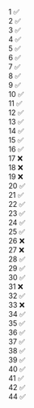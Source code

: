 1	✅
<br>
2	✅
<br>
3	✅
<br>
4	✅
<br>
5	✅
<br>
6	✅
<br>
7	✅
<br>
8	✅
<br>
9	✅
<br>
10	✅
<br>
11	✅
<br>
12	✅
<br>
13	✅
<br>
14	✅
<br>
15	✅
<br>
16	✅
<br>
17	❌
<br>
18	❌
<br>
19	❌
<br>
20	✅
<br>
21	✅
<br>
22	✅
<br>
23	✅
<br>
24	✅
<br>
25	✅
<br>
26	❌
<br>
27	❌
<br>
28	✅
<br>
29	✅
<br>
30	✅
<br>
31	❌
<br>
32	✅
<br>
33	❌
<br>
34	✅
<br>
35	✅
<br>
36	✅
<br>
37	✅
<br>
38	✅
<br>
39	✅
<br>
40	✅
<br>
41	✅
<br>
42	✅
<br>
44	✅